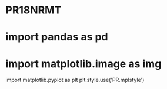 # PR18NRMT
# import pandas as pd
# import matplotlib.image as img
import matplotlib.pyplot as plt
plt.style.use('PR.mplstyle')
